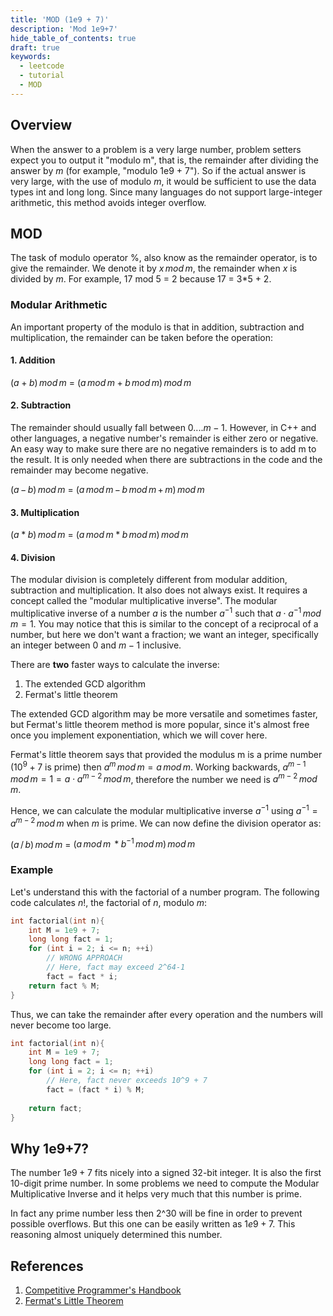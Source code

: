 ```yaml
---
title: 'MOD (1e9 + 7)'
description: 'Mod 1e9+7'
hide_table_of_contents: true
draft: true
keywords:
  - leetcode
  - tutorial
  - MOD
---
```


<TutorialAuthors names="@tannudaral"/>

## Overview

When the answer to a problem is a very large number, problem setters expect you to output it "modulo m", that is, the remainder after dividing the answer by $m$ (for example, "modulo 1e9 + 7"). So if the actual answer is very large, with the use of modulo $m$, it would be sufficient to use the data types int and long long. Since many languages do not support large-integer arithmetic, this method avoids integer overflow.

## MOD

The task of modulo operator $\%$, also know as the remainder operator, is to give the remainder. We denote it by $x\,mod\,m$, the remainder when $x$ is divided by $m$. For example, 17 mod 5 = 2 because 17 = 3*5 + 2.

### Modular Arithmetic   
An important property of the modulo is that in addition, subtraction and multiplication, the remainder can be taken before the operation:  

#### 1. Addition  
$(a + b)\,mod\,m$ $=$ $(a\,mod\,m + b\,mod\,m)\,mod\,m$

#### 2. Subtraction  
The remainder should usually fall between $0....m−1$. However, in C++ and other languages, a negative number's remainder is either zero or negative. An easy way to make sure there are no negative remainders is to add m to the result. It is only needed when there are subtractions in the code and the remainder may become negative.

$(a\,−\,b)\,mod\,m$ $=$ $(a\,mod\,m\, − \,b\,mod\,m\,+\,m)\,mod\,m$

#### 3. Multiplication  
$(a * b)\,mod\,m$ $=$ $(a\,mod\,m * b\,mod\,m)\,mod\,m$

#### 4. Division  
The modular division is completely different from modular addition, subtraction and multiplication. It also does not always exist. It requires a concept called the "modular multiplicative inverse". The modular multiplicative inverse of a number $a$ is the number $a^{−1}$ such that $a ⋅ a^{−1} \,mod\, m = 1$. You may notice that this is similar to the concept of a reciprocal of a number, but here we don't want a fraction; we want an integer, specifically an integer between $0$ and $m−1$ inclusive.  

There are **two** faster ways to calculate the inverse: 
1. The extended GCD algorithm 
2. Fermat's little theorem

The extended GCD algorithm may be more versatile and sometimes faster, but Fermat's little theorem method is more popular, since it's almost free once you implement exponentiation, which we will cover here. 

Fermat's little theorem says that provided the modulus m is a prime number ($10^9+7$ is prime) then $a^{m}\,mod\,m=a\,mod\,m$. Working backwards, $a^{m−1}\,mod\,m = 1 = a ⋅ a^{m−2}\, mod\, m$, therefore the number we need is $a^{m−2}\, mod\, m$.

Hence, we can calculate the modular multiplicative inverse $a^{−1}$ using $a^{−1} = a^{m−2}\, mod\, m$ when $m$ is prime. We can now define the division operator as:

$(a\, /\, b) \,mod\, m$ $=$ $(a\, mod\, m\, * b^{-1} \,mod \,m)\, mod\, m$  

### Example 
Let's understand this with the factorial of a number program. The following code calculates $n!$, the factorial of $n$, modulo $m$:

<Tabs>
<TabItem value="cpp" label="C++">

```cpp
int factorial(int n){
    int M = 1e9 + 7;
    long long fact = 1;
    for (int i = 2; i <= n; ++i)
        // WRONG APPROACH
        // Here, fact may exceed 2^64-1
        fact = fact * i;                            
    return fact % M;
}
```

</TabItem>
</Tabs>

Thus, we can take the remainder after every operation and the numbers will never become too large.

<Tabs>
<TabItem value="cpp" label="C++">

```cpp
int factorial(int n){
    int M = 1e9 + 7;
    long long fact = 1;
    for (int i = 2; i <= n; ++i)
        // Here, fact never exceeds 10^9 + 7
        fact = (fact * i) % M;    
 
    return fact;
}
```

</TabItem>
</Tabs>

## Why 1e9+7?

The number $1e9 + 7$ fits nicely into a signed 32-bit integer. It is also the first 10-digit prime number. In some problems we need to compute the Modular Multiplicative Inverse and it helps very much that this number is prime. 

In fact any prime number less then 2^30 will be fine in order to prevent possible overflows. But this one can be easily written as $1e9 + 7$. This reasoning almost uniquely determined this number.

## References

1. [Competitive Programmer's Handbook](https://cses.fi/book/book.pdf)
2. [Fermat's Little Theorem](https://en.wikipedia.org/wiki/Fermat%27s_little_theorem) 
